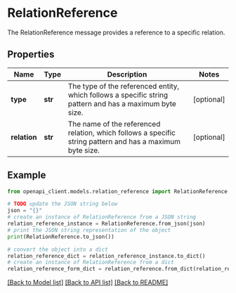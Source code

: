 # RelationReference

The RelationReference message provides a reference to a specific relation.

## Properties

Name | Type | Description | Notes
------------ | ------------- | ------------- | -------------
**type** | **str** | The type of the referenced entity, which follows a specific string pattern and has a maximum byte size. | [optional] 
**relation** | **str** | The name of the referenced relation, which follows a specific string pattern and has a maximum byte size. | [optional] 

## Example

```python
from openapi_client.models.relation_reference import RelationReference

# TODO update the JSON string below
json = "{}"
# create an instance of RelationReference from a JSON string
relation_reference_instance = RelationReference.from_json(json)
# print the JSON string representation of the object
print(RelationReference.to_json())

# convert the object into a dict
relation_reference_dict = relation_reference_instance.to_dict()
# create an instance of RelationReference from a dict
relation_reference_form_dict = relation_reference.from_dict(relation_reference_dict)
```
[[Back to Model list]](../README.md#documentation-for-models) [[Back to API list]](../README.md#documentation-for-api-endpoints) [[Back to README]](../README.md)


